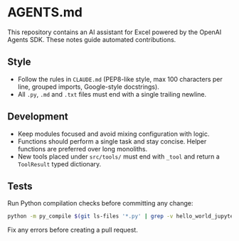 # AGENTS.md

This repository contains an AI assistant for Excel powered by the OpenAI Agents SDK.
These notes guide automated contributions.

## Style
- Follow the rules in `CLAUDE.md` (PEP8-like style, max 100 characters per line,
  grouped imports, Google-style docstrings).
- All `.py`, `.md` and `.txt` files must end with a single trailing newline.

## Development
- Keep modules focused and avoid mixing configuration with logic.
- Functions should perform a single task and stay concise. Helper functions are
  preferred over long monoliths.
- New tools placed under `src/tools/` must end with `_tool` and return a
  `ToolResult` typed dictionary.

## Tests
Run Python compilation checks before committing any change:

```bash
python -m py_compile $(git ls-files '*.py' | grep -v hello_world_jupyter.py)
```

Fix any errors before creating a pull request.
